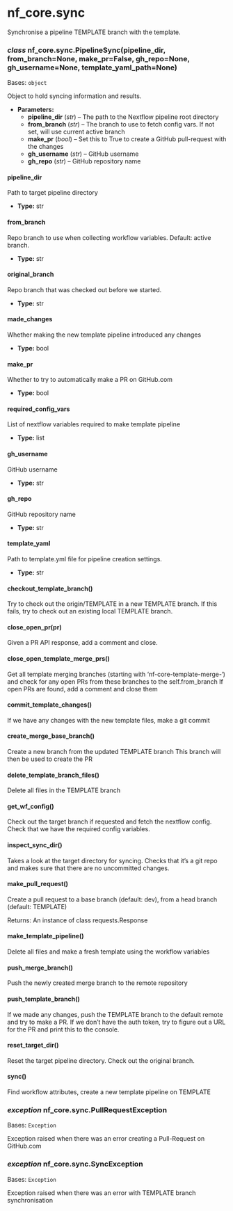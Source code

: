 # nf_core.sync

Synchronise a pipeline TEMPLATE branch with the template.

### _class_ nf_core.sync.PipelineSync(pipeline_dir, from_branch=None, make_pr=False, gh_repo=None, gh_username=None, template_yaml_path=None)

Bases: `object`

Object to hold syncing information and results.

- **Parameters:**
  - **pipeline_dir** (_str_) – The path to the Nextflow pipeline root directory
  - **from_branch** (_str_) – The branch to use to fetch config vars. If not set, will use current active branch
  - **make_pr** (_bool_) – Set this to True to create a GitHub pull-request with the changes
  - **gh_username** (_str_) – GitHub username
  - **gh_repo** (_str_) – GitHub repository name

#### pipeline_dir

Path to target pipeline directory

- **Type:**
  str

#### from_branch

Repo branch to use when collecting workflow variables. Default: active branch.

- **Type:**
  str

#### original_branch

Repo branch that was checked out before we started.

- **Type:**
  str

#### made_changes

Whether making the new template pipeline introduced any changes

- **Type:**
  bool

#### make_pr

Whether to try to automatically make a PR on GitHub.com

- **Type:**
  bool

#### required_config_vars

List of nextflow variables required to make template pipeline

- **Type:**
  list

#### gh_username

GitHub username

- **Type:**
  str

#### gh_repo

GitHub repository name

- **Type:**
  str

#### template_yaml

Path to template.yml file for pipeline creation settings.

- **Type:**
  str

#### checkout_template_branch()

Try to check out the origin/TEMPLATE in a new TEMPLATE branch.
If this fails, try to check out an existing local TEMPLATE branch.

#### close_open_pr(pr)

Given a PR API response, add a comment and close.

#### close_open_template_merge_prs()

Get all template merging branches (starting with ‘nf-core-template-merge-‘)
and check for any open PRs from these branches to the self.from_branch
If open PRs are found, add a comment and close them

#### commit_template_changes()

If we have any changes with the new template files, make a git commit

#### create_merge_base_branch()

Create a new branch from the updated TEMPLATE branch
This branch will then be used to create the PR

#### delete_template_branch_files()

Delete all files in the TEMPLATE branch

#### get_wf_config()

Check out the target branch if requested and fetch the nextflow config.
Check that we have the required config variables.

#### inspect_sync_dir()

Takes a look at the target directory for syncing. Checks that it’s a git repo
and makes sure that there are no uncommitted changes.

#### make_pull_request()

Create a pull request to a base branch (default: dev),
from a head branch (default: TEMPLATE)

Returns: An instance of class requests.Response

#### make_template_pipeline()

Delete all files and make a fresh template using the workflow variables

#### push_merge_branch()

Push the newly created merge branch to the remote repository

#### push_template_branch()

If we made any changes, push the TEMPLATE branch to the default remote
and try to make a PR. If we don’t have the auth token, try to figure out a URL
for the PR and print this to the console.

#### reset_target_dir()

Reset the target pipeline directory. Check out the original branch.

#### sync()

Find workflow attributes, create a new template pipeline on TEMPLATE

### _exception_ nf_core.sync.PullRequestException

Bases: `Exception`

Exception raised when there was an error creating a Pull-Request on GitHub.com

### _exception_ nf_core.sync.SyncException

Bases: `Exception`

Exception raised when there was an error with TEMPLATE branch synchronisation
